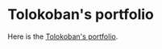 # Tolokoban's portfolio

Here is the [Tolokoban's portfolio](https://tolokoban.github.io/portfolio/).
